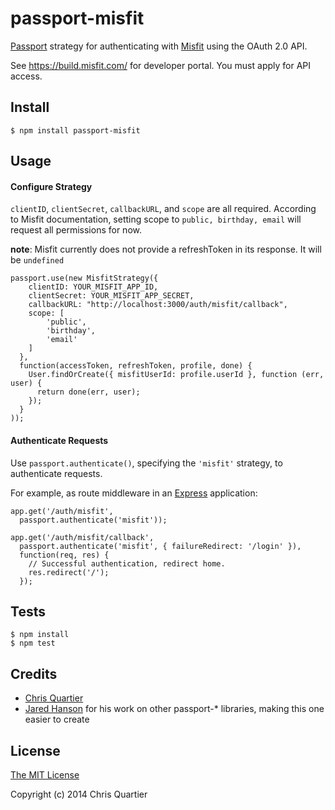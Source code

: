 # passport-misfit

[Passport](https://github.com/jaredhanson/passport) strategy for authenticating
with [Misfit](http://misfit.com/) using the OAuth 2.0 API.

See https://build.misfit.com/ for developer portal. You must apply for API access.

## Install

    $ npm install passport-misfit

## Usage

#### Configure Strategy

`clientID`, `clientSecret`, `callbackURL`, and `scope` are all required. According to Misfit documentation, setting scope to `public, birthday, email` will request all permissions for now.

**note**: Misfit currently does not provide a refreshToken in its response. It will be `undefined`

    passport.use(new MisfitStrategy({
        clientID: YOUR_MISFIT_APP_ID,
        clientSecret: YOUR_MISFIT_APP_SECRET,
        callbackURL: "http://localhost:3000/auth/misfit/callback",
        scope: [
            'public',
            'birthday',
            'email'
        ]
      },
      function(accessToken, refreshToken, profile, done) {
        User.findOrCreate({ misfitUserId: profile.userId }, function (err, user) {
          return done(err, user);
        });
      }
    ));

#### Authenticate Requests

Use `passport.authenticate()`, specifying the `'misfit'` strategy, to
authenticate requests.

For example, as route middleware in an [Express](http://expressjs.com/)
application:

    app.get('/auth/misfit',
      passport.authenticate('misfit'));

    app.get('/auth/misfit/callback', 
      passport.authenticate('misfit', { failureRedirect: '/login' }),
      function(req, res) {
        // Successful authentication, redirect home.
        res.redirect('/');
      });

## Tests

    $ npm install
    $ npm test

## Credits

  - [Chris Quartier](http://github.com/cquartier)
  - [Jared Hanson](http://github.com/jaredhanson) for his work on other passport-* libraries, making this one easier to create

## License

[The MIT License](http://opensource.org/licenses/MIT)

Copyright (c) 2014 Chris Quartier
